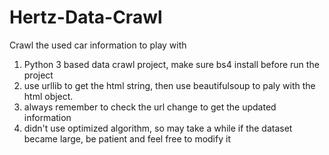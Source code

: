 # Hertz-Data-Crawl
Crawl the used car information to play with

1. Python 3 based data crawl project, make sure bs4 install before run the project
2. use urllib to get the html string, then use beautifulsoup to paly with the html object.
3. always remember to check the url change to get the updated information
4. didn't use optimized algorithm, so may take a while if the dataset became large, be patient and feel free to modify it
